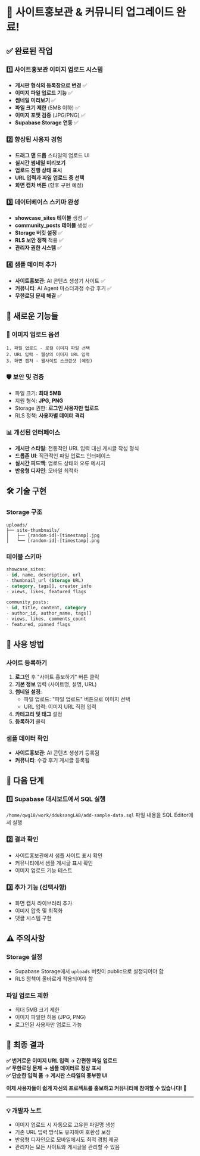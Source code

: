 # 🎨 사이트홍보관 & 커뮤니티 업그레이드 완료!

## ✅ 완료된 작업

### 1️⃣ **사이트홍보관 이미지 업로드 시스템**
- **게시판 형식의 등록창으로 변경** ✅
- **이미지 파일 업로드 기능** ✅
- **썸네일 미리보기** ✅
- **파일 크기 제한** (5MB 이하) ✅
- **이미지 포맷 검증** (JPG/PNG) ✅
- **Supabase Storage 연동** ✅

### 2️⃣ **향상된 사용자 경험**
- **드래그 앤 드롭** 스타일의 업로드 UI
- **실시간 썸네일 미리보기**
- **업로드 진행 상태 표시**
- **URL 입력과 파일 업로드 중 선택**
- **화면 캡처 버튼** (향후 구현 예정)

### 3️⃣ **데이터베이스 스키마 완성**
- **showcase_sites 테이블** 생성 ✅
- **community_posts 테이블** 생성 ✅
- **Storage 버킷 설정** ✅
- **RLS 보안 정책** 적용 ✅
- **관리자 권한 시스템** ✅

### 4️⃣ **샘플 데이터 추가**
- **사이트홍보관**: AI 콘텐츠 생성기 사이트 ✅
- **커뮤니티**: AI Agent 마스터과정 수강 후기 ✅
- **무한로딩 문제 해결** ✅

## 🚀 새로운 기능들

### 📸 이미지 업로드 옵션
```
1. 파일 업로드 - 로컬 이미지 파일 선택
2. URL 입력 - 웹상의 이미지 URL 입력  
3. 화면 캡처 - 웹사이트 스크린샷 (예정)
```

### 🛡️ 보안 및 검증
- 파일 크기: **최대 5MB**
- 지원 형식: **JPG, PNG**
- Storage 권한: **로그인 사용자만 업로드**
- RLS 정책: **사용자별 데이터 격리**

### 📊 개선된 인터페이스
- **게시판 스타일**: 전통적인 URL 입력 대신 게시글 작성 형식
- **드롭존 UI**: 직관적인 파일 업로드 인터페이스
- **실시간 피드백**: 업로드 상태와 오류 메시지
- **반응형 디자인**: 모바일 최적화

## 🛠️ 기술 구현

### Storage 구조
```
uploads/
├── site-thumbnails/
│   ├── [random-id]-[timestamp].jpg
│   └── [random-id]-[timestamp].png
```

### 테이블 스키마
```sql
showcase_sites:
- id, name, description, url
- thumbnail_url (Storage URL)
- category, tags[], creator_info
- views, likes, featured flags

community_posts:
- id, title, content, category
- author_id, author_name, tags[]
- views, likes, comments_count
- featured, pinned flags
```

## 📝 사용 방법

### 사이트 등록하기
1. **로그인** 후 "사이트 홍보하기" 버튼 클릭
2. **기본 정보** 입력 (사이트명, 설명, URL)
3. **썸네일 설정**:
   - 파일 업로드: "파일 업로드" 버튼으로 이미지 선택
   - URL 입력: 이미지 URL 직접 입력
4. **카테고리 및 태그** 설정
5. **등록하기** 클릭

### 샘플 데이터 확인
- **사이트홍보관**: AI 콘텐츠 생성기 등록됨
- **커뮤니티**: 수강 후기 게시글 등록됨

## 🎯 다음 단계

### 1️⃣ Supabase 대시보드에서 SQL 실행
`/home/qwg18/work/dduksangLAB/add-sample-data.sql` 파일 내용을 SQL Editor에서 실행

### 2️⃣ 결과 확인
- 사이트홍보관에서 샘플 사이트 표시 확인
- 커뮤니티에서 샘플 게시글 표시 확인
- 이미지 업로드 기능 테스트

### 3️⃣ 추가 기능 (선택사항)
- 화면 캡처 라이브러리 추가
- 이미지 압축 및 최적화
- 댓글 시스템 구현

## ⚠️ 주의사항

### Storage 설정
- Supabase Storage에서 `uploads` 버킷이 public으로 설정되어야 함
- RLS 정책이 올바르게 적용되어야 함

### 파일 업로드 제한
- 최대 5MB 크기 제한
- 이미지 파일만 허용 (JPG, PNG)
- 로그인된 사용자만 업로드 가능

## 🎉 최종 결과

**✅ 번거로운 이미지 URL 입력 → 간편한 파일 업로드**  
**✅ 무한로딩 문제 → 샘플 데이터로 정상 표시**  
**✅ 단순한 입력 폼 → 게시판 스타일의 풍부한 UI**  

**이제 사용자들이 쉽게 자신의 프로젝트를 홍보하고 커뮤니티에 참여할 수 있습니다! 🚀**

---

### 💡 개발자 노트
- 이미지 업로드 시 자동으로 고유한 파일명 생성
- 기존 URL 입력 방식도 유지하여 호환성 보장
- 반응형 디자인으로 모바일에서도 최적 경험 제공
- 관리자는 모든 사이트와 게시글을 관리할 수 있음
